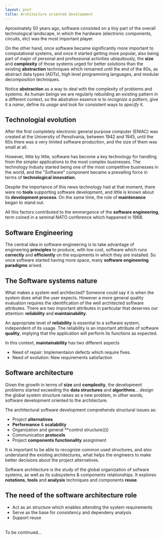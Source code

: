 ```yaml
---
layout: post
title: Architecture oriented development
---
```


Aproximately 50 years ago, software consisted on a tiny part of the overall technological landscape, in which the hardware (electronic components, circuits, etc) was the most important player.

On the other hand, once software became significantly more important to computational systems, and once it started getting more popular, also being part of major of personal and professional activities ubiquitously, the **size** and **complexity** of those systems urged for better solutions than the existing **abstraction** techniques which remained until the end of the 80s, as abstract data types (ADTs), high level programming languages, and modular decomposition techniques.

Notice **abstraction** as a way to deal with the complexity of problems and systems. As human beings we are regularly rebuilding an existing pattern in a different context, so the abstration essence is to *recognize a pattern*, give it a *name*, define its *usage* and look for consistent ways to *specify* it.

## Technologial evolution

After the first completely electronic general purpose computer (ENIAC) was created at the University of Pensilvania, between 1942 and 1945, until the 60s there was a very limited software production, and the size of them was small at all.

However, little by little, software has become a key technology for handling from the simpler applications to the most complex businesses. The technology industy started being one of the most competitive businesses in the world, and the "Software" component became a prevailing force in terms of **technological innovation**.

Despite the importance of this news technology had at that moment, there were no **tools** supporting software development, and little is known about its **development process**. On the same time, the role of **maintenance** began to stand out.

All this factors contributed to the emmergence of the **software engineering**, term coined in a seminal NATO conference which happened in 1968.

## Software Engineering

The central idea in software engineering is to take advantage of engineering **principles** to produce, with low cost, software which runs **correctly** and **efficiently** on the equipments in which they are installed. So once software started having more space, many **software engineering paradigms** arised. 

## The Software systems nature

What makes a system well architected? Someone could say it is when the system does what the user expects. However a more general quality evaluation requires the identification of the well architected software attributes. There are two important attributes in particular that deserves our attention: **reliability** and **maintainability**.

An appropriate level of **reliability** is essential to a software system, independent of its usage. The reliability is an important attribute of software **quality**, implying that the application will perform its functions as expected.

In this context, **maintainability** has two different aspects

- Need of repair: Implementaion defects which require fixes.
- Need of evolution: New requirements satisfaction


## Software architecture

Given the growth in terms of **size** and **complexity**, the development problems started exceeding the **data structures** and **algorithms**... design the global system structure raises as a new problem, in other words, software development oriented to the architecture.

The architectural software development comprehends structural issues as:

- Project **alternatives**
- **Performance** & **scalability**
- Organization and general **control structure(())
- Communication **protocols**
- Project **components functionality** assignment 

It is important to be able to recognize common used structures, and also understand the existing architectures, what helps the engineers to make better decisions about the project alternatives. 

Software architecture is the study of the global organization of sofware systems, as well as its subsystems & components relationships. It explores **notations**, **tools** and **analysis** techniques and components **reuse**.


## The need of the software architecture role

- Act as an structure which enables attending the system requirements
- Serve as the base for consistency and dependeny analysis
- Support reuse




<br />
To be continued...




